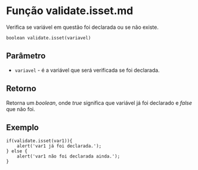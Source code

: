 # Função validate.isset.md

Verifica se variável em questão foi declarada ou se não existe.

    boolean validate.isset(variavel)

## Parâmetro
* ```variavel``` -  é a variável que será verificada se foi declarada.

## Retorno
Retorna um _boolean_, onde _true_ significa que variável já foi declarado e _false_ que não foi.

## Exemplo

    if(validate.isset(var1)){
        alert('var1 já foi declarada.');
    } else {
        alert('var1 não foi declarada ainda.');
    }
